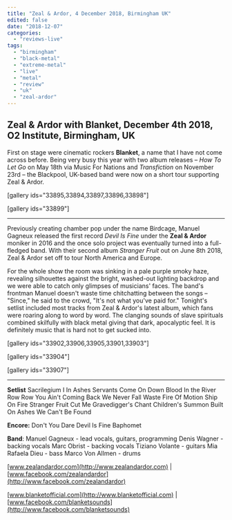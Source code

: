 ```yaml
---
title: "Zeal & Ardor, 4 December 2018, Birmingham UK"
edited: false
date: "2018-12-07"
categories:
  - "reviews-live"
tags:
  - "birmingham"
  - "black-metal"
  - "extreme-metal"
  - "live"
  - "metal"
  - "review"
  - "uk"
  - "zeal-ardor"
---
```


## Zeal & Ardor with Blanket, December 4th 2018, O2 Institute, Birmingham, UK

First on stage were cinematic rockers **Blanket**, a name that I have not come across before. Being very busy this year with two album releases – _How To Let Go_ on May 18th via Music For Nations and _Transfiction_ on November 23rd – the Blackpool, UK-based band were now on a short tour supporting Zeal & Ardor.

\[gallery ids="33895,33894,33897,33896,33898"\]

\[gallery ids="33899"\]

* * *

Previously creating chamber pop under the name Birdcage, Manuel Gagneux released the first record _Devil Is Fine_ under the **Zeal & Ardor** moniker in 2016 and the once solo project was eventually turned into a full-fledged band. With their second album _Stranger Fruit_ out on June 8th 2018, Zeal & Ardor set off to tour North America and Europe.

For the whole show the room was sinking in a pale purple smoky haze, revealing silhouettes against the bright, washed-out lighting backdrop and we were able to catch only glimpses of musicians' faces. The band's frontman Manuel doesn't waste time chitchatting between the songs – "Since," he said to the crowd, "It's not what you've paid for." Tonight's setlist included most tracks from Zeal & Ardor's latest album, which fans were roaring along to word by word. The clanging sounds of slave spirituals combined skilfully with black metal giving that dark, apocalyptic feel. It is definitely music that is hard not to get sucked into.

\[gallery ids="33902,33906,33905,33901,33903"\]

\[gallery ids="33904"\]

\[gallery ids="33907"\]

* * *

**Setlist** Sacrilegium I In Ashes Servants Come On Down Blood In the River Row Row You Ain't Coming Back We Never Fall Waste Fire Of Motion Ship On Fire Stranger Fruit Cut Me Gravedigger's Chant Children's Summon Built On Ashes We Can't Be Found

**Encore:** Don't You Dare Devil Is Fine Baphomet

**Band**: Manuel Gagneux - lead vocals, guitars, programming Denis Wagner - backing vocals Marc Obrist - backing vocals Tiziano Volante - guitars Mia Rafaela Dieu - bass Marco Von Allmen - drums

[www.zealandardor.com](http://www.zealandardor.com) | [www.facebook.com/zealandardor](http://www.facebook.com/zealandardor)

[www.blanketofficial.com](http://www.blanketofficial.com) | [www.facebook.com/blanketsounds](http://www.facebook.com/blanketsounds)
